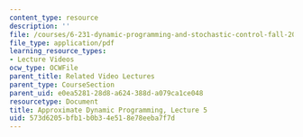 ```yaml
---
content_type: resource
description: ''
file: /courses/6-231-dynamic-programming-and-stochastic-control-fall-2015/573d6205bfb1b0b34e518e78eeba7f7d_MIT6_231F15_lec05_short.pdf
file_type: application/pdf
learning_resource_types:
- Lecture Videos
ocw_type: OCWFile
parent_title: Related Video Lectures
parent_type: CourseSection
parent_uid: e0ea5281-28d8-a624-388d-a079ca1ce048
resourcetype: Document
title: Approximate Dynamic Programming, Lecture 5
uid: 573d6205-bfb1-b0b3-4e51-8e78eeba7f7d
---
```

